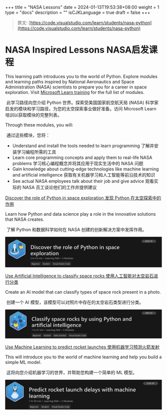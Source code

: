 +++
title = "NASA Lessons"
date = 2024-01-13T19:53:38+08:00
weight = 1
type = "docs"
description = ""
isCJKLanguage = true
draft = false
+++

> 原文: [https://code.visualstudio.com/learn/students/nasa-python](https://code.visualstudio.com/learn/students/nasa-python)

# NASA Inspired Lessons NASA启发课程



This learning path introduces you to the world of Python. Explore modules and learning paths inspired by National Aeronautics and Space Administration (NASA) scientists to prepare you for a career in space exploration. Visit [Microsoft Learn training](https://learn.microsoft.com/training/topics/nasa) for the full list of modules.

​​​	此学习路径向您介绍 Python 世界。探索受美国国家航空航天局 (NASA) 科学家启发的模块和学习路径，为您的太空探索事业做好准备。访问 Microsoft Learn 培训以获取模块的完整列表。

Through these modules, you will:

​​​	通过这些模块，您将：

- Understand and install the tools needed to learn programming
  了解并安装学习编程所需的工具
- Learn core programming concepts and apply them to real-life NASA problems
  学习核心编程概念并将其应用于现实生活中的 NASA 问题
- Gain knowledge about cutting-edge technologies like machine learning and artificial intelligence
  获取有关机器学习和人工智能等前沿技术的知识
- See actual NASA employees talk about their job and give advice
  观看实际的 NASA 员工谈论他们的工作并提供建议

[Discover the role of Python in space exploration
发现 Python 在太空探索中的作用](https://learn.microsoft.com/training/paths/introduction-python-space-exploration-nasa/?WT.mc_id=python-0000-cxa)

Learn how Python and data science play a role in the innovative solutions that NASA creates.

​​​	了解 Python 和数据科学如何在 NASA 创建的创新解决方案中发挥作用。

[![img](./NASALessons_img/nasa-python1.png)](https://learn.microsoft.com/training/paths/introduction-python-space-exploration-nasa/?WT.mc_id=python-0000-cxa)

[Use Artificial Intelligence to classify space rocks
使用人工智能对太空岩石进行分类](https://learn.microsoft.com/training/paths/classify-space-rocks-artificial-intelligence-nasa/?WT.mc_id=python-0000-cxa)

Create an AI model that can classify types of space rock present in a photo.

​​​	创建一个 AI 模型，该模型可以对照片中存在的太空岩石类型进行分类。

[![img](./NASALessons_img/nasa-python2.png)](https://learn.microsoft.com/training/paths/classify-space-rocks-artificial-intelligence-nasa/?WT.mc_id=python-0000-cxa)

[Use Machine Learning to predict rocket launches
使用机器学习预测火箭发射](https://learn.microsoft.com/training/paths/machine-learning-predict-launch-delay-nasa/?WT.mc_id=python-0000-cxa)

This will introduce you to the world of machine learning and help you build a simple ML model.

​​​	这将向您介绍机器学习的世界，并帮助您构建一个简单的 ML 模型。

[![img](./NASALessons_img/nasa-python3.png)](https://learn.microsoft.com/training/paths/machine-learning-predict-launch-delay-nasa/?WT.mc_id=python-0000-cxa)
